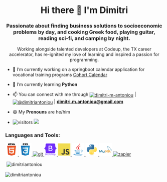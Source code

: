 <h1 align="center">Hi there 👋 I'm Dimitri</h1>
<h3 align="center">Passionate about finding business solutions to socioeconomic problems by day, and cooking Greek food, playing guitar, reading sci-fi, and camping by night.</h3>
<p align="center">Working alongside talented developers at Codeup, the TX career accelerator, has re-ignited my love of learning and inspired a passion for programming.</p>


- 🔭 I’m currently working on a springboot calendar application for vocational training programs [Cohort Calendar](https://github.com/dimitriantoniou/cohort-calendar)

- 🌱 I’m currently learning **Python**

- 📫 You can connect with me through 
<a href="https://linkedin.com/in/dimitri-m-antoniou" target="blank"><img align="center" src="https://cdn.jsdelivr.net/npm/simple-icons@3.0.1/icons/linkedin.svg" alt="dimitri-m-antoniou" height="30" width="40" /></a> | <a href="https://medium.com/@dimitriantoniou" target="blank"><img align="center" src="https://cdn.jsdelivr.net/npm/simple-icons@3.0.1/icons/medium.svg" alt="@dimitriantoniou" height="30" width="40" /></a> |
**dimitri.m.antoniou@gmail.com**

- 😄 My **Pronouns** are he/him<br>

- ![visitors](https://visitor-badge.glitch.me/badge?page_id=page.id) <img src="https://komarev.com/ghpvc/?username=dimitriantoniou&label=Profile%20views&color=0e75b6&style=flat" />

<h3 align="left">Languages and Tools:</h3>
<p align="left"> 
    <a href="https://www.w3.org/html/" target="_blank"> <img src="https://raw.githubusercontent.com/devicons/devicon/master/icons/html5/html5-original-wordmark.svg" alt="html5" width="40" height="40"/> </a> 
  <a href="https://www.w3schools.com/css/" target="_blank"> <img src="https://raw.githubusercontent.com/devicons/devicon/master/icons/css3/css3-original-wordmark.svg" alt="css3" width="40" height="40"/> </a> <a href="https://git-scm.com/" target="_blank"> <img src="https://www.vectorlogo.zone/logos/git-scm/git-scm-icon.svg" alt="git" width="40" height="40"/> </a> 
  <a href="https://getbootstrap.com" target="_blank"> <img src="https://raw.githubusercontent.com/devicons/devicon/master/icons/bootstrap/bootstrap-plain-wordmark.svg" alt="bootstrap" width="40" height="40"/> </a> 
    <a href="https://developer.mozilla.org/en-US/docs/Web/JavaScript" target="_blank"> <img src="https://raw.githubusercontent.com/devicons/devicon/master/icons/javascript/javascript-original.svg" alt="javascript" width="40" height="40"/> </a> 
  <a href="https://www.java.com" target="_blank"> <img src="https://raw.githubusercontent.com/devicons/devicon/master/icons/java/java-original.svg" alt="java" width="40" height="40"/> </a> 
    <a href="https://www.python.org" target="_blank"> <img src="https://raw.githubusercontent.com/devicons/devicon/master/icons/python/python-original.svg" alt="python" width="40" height="40"/> </a> 
  <a href="https://www.mysql.com/" target="_blank"> <img src="https://raw.githubusercontent.com/devicons/devicon/master/icons/mysql/mysql-original-wordmark.svg" alt="mysql" width="40" height="40"/> </a> 
  <a href="https://zapier.com" target="_blank"> <img src="https://www.vectorlogo.zone/logos/zapier/zapier-icon.svg" alt="zapier" width="40" height="40"/> </a> </p>

<!--<p><img align="left" src="https://github-readme-stats.vercel.app/api/top-langs?username=dimitriantoniou&show_icons=true&locale=en&layout=compact" alt="dimitriantoniou" /></p>-->

<p>&nbsp;<img align="center" src="https://github-readme-stats.vercel.app/api?username=dimitriantoniou&show_icons=true&locale=en" alt="dimitriantoniou" /></p>

<p><img align="center" src="https://github-readme-streak-stats.herokuapp.com/?user=dimitriantoniou&" alt="dimitriantoniou" /></p>
